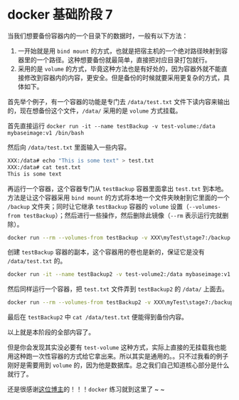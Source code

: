 # docker 基础阶段 7

当我们想要备份容器内的一个目录下的数据时，一般有以下方法：

1. 一开始就是用 `bind mount` 的方式，也就是把宿主机的一个绝对路径映射到容器里的一个路径。这种想要备份就最简单，直接把对应目录打包就行。
2. 采用的是 `volume` 的方式，毕竟这种方法也是有好处的，因为容器外就不能直接修改到容器内的内容，更安全。但是备份的时候就要采用更复杂的方式，具体如下。

首先举个例子，有一个容器的功能是专门去 `/data/test.txt` 文件下读内容来输出的，现在想备份这个文件，`/data/` 采用的是 `volume` 方式挂载。

首先直接运行 `docker run -it --name testBackup -v test-volume:/data mybaseimage:v1 /bin/bash`

然后向 `/data/test.txt` 里面输入一些内容。

```bash
XXX:/data# echo "This is some text" > test.txt
XXX:/data# cat test.txt
This is some text
```

再运行一个容器，这个容器专门从 `testBackup` 容器里面拿出 `test.txt` 到本地。方法是让这个容器采用 `bind mount` 的方式将本地一个文件夹映射到它里面的一个 `/backup` 文件夹；同时让它继承 `testBackup` 容器的 `volume` 设置（`--volumes-from testBackup`）；然后进行一些操作，然后删除此镜像（`--rm` 表示运行完就删除）。

```bash
docker run --rm --volumes-from testBackup -v XXX\myTest\stage7:/backup mybaseimage:v1 /bin/bash -c "cp /data/test.txt /backup/"
```

创建 `testBackup` 容器的副本，这个容器用的卷也是新的，保证它是没有 `/data/test.txt` 的。

```bash
docker run -it --name testBackup2 -v test-volume2:/data mybaseimage:v1 /bin/bash
```

然后同样运行一个容器，把 `test.txt` 文件弄到 `testBackup2` 的 `/data/` 上面去。

```bash
docker run --rm --volumes-from testBackup2 -v XXX\myTest\stage7:/backup mybaseimage:v1 /bin/bash -c "cp /backup/test.txt /data/"
```

最后在 `testBackup2` 中 `cat /data/test.txt` 便能得到备份内容。

以上就是本阶段的全部内容了。

但是你会发现其实没必要有 `test-volume` 这种方式，实际上直接的无挂载我也能用这种跑一次性容器的方式给它拿出来。所以其实是通用的。。只不过我看的例子刚好是需要用到 `volume` 的，因为他是数据库。总之我们自己知道核心部分是什么就行了。

还是很感谢[这位博主](https://www.bilibili.com/video/BV11L411g7U1/)的！！！`docker` 练习就到这里了 ~ ~

